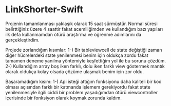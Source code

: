 # LinkShorter-Swift

Projenin tamamlanması yaklaşık olarak 15 saat sürmüştür. Normal süresi belirttiğiniz üzere 4 saattir fakat acemiliğimden ve kullandığım bazı yapıları ilk defa kullanmamdan ötürü araştırma ve öğrenme adımlarını da gerçekleştirdim.

Projede zorlandığım kısımlar:
 1-) Bir tableviewcell de state değiştiği zaman diğer hücrelerdeki state yenilenmesi benim için oldukça zordu fakat tamamen deneme yanılma yöntemiyle keşfettiğim yol ile bu sorunu çözdüm.
 2-) Kullandığım array boş iken farklı, dolu iken farklı view göstermek mantık olarak oldukça kolay olsada çözüme ulaşmak benim için zor oldu.
 
 Başaramadığım kısım:
  1-) Api isteği attığım fonksiyonu daha kaliteli bir kod olması açısından farklı bir katmanda işlemem gerekiyordu fakat state yenilenmesiyle ilgili ciddi bir problem yaşadığımdan ötürü viewcontroller içerisinde bir fonksiyon olarak koymak zorunda kaldım.
